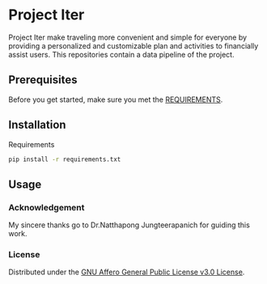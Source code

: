 # Project Iter

Project Iter make traveling more convenient and simple for everyone by providing a personalized and customizable plan and activities to financially assist users. This repositories contain a data pipeline of the project.

## Prerequisites

Before you get started, make sure you met the [REQUIREMENTS](.tool-versions).

## Installation

Requirements
```bash
pip install -r requirements.txt
```

## Usage


### Acknowledgement

My sincere thanks go to Dr.Natthapong Jungteerapanich for guiding this work.

### License

Distributed under the [GNU Affero General Public License v3.0 License](LICENSE.md).
